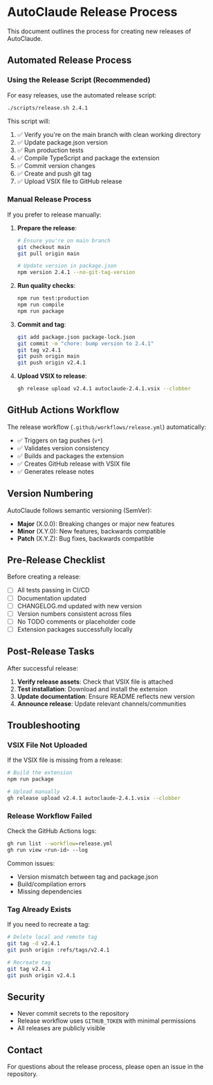 # AutoClaude Release Process

This document outlines the process for creating new releases of AutoClaude.

## Automated Release Process

### Using the Release Script (Recommended)

For easy releases, use the automated release script:

```bash
./scripts/release.sh 2.4.1
```

This script will:

1. ✅ Verify you're on the main branch with clean working directory
2. ✅ Update package.json version
3. ✅ Run production tests
4. ✅ Compile TypeScript and package the extension
5. ✅ Commit version changes
6. ✅ Create and push git tag
7. ✅ Upload VSIX file to GitHub release

### Manual Release Process

If you prefer to release manually:

1. **Prepare the release**:

   ```bash
   # Ensure you're on main branch
   git checkout main
   git pull origin main

   # Update version in package.json
   npm version 2.4.1 --no-git-tag-version
   ```

2. **Run quality checks**:

   ```bash
   npm run test:production
   npm run compile
   npm run package
   ```

3. **Commit and tag**:

   ```bash
   git add package.json package-lock.json
   git commit -m "chore: bump version to 2.4.1"
   git tag v2.4.1
   git push origin main
   git push origin v2.4.1
   ```

4. **Upload VSIX to release**:
   ```bash
   gh release upload v2.4.1 autoclaude-2.4.1.vsix --clobber
   ```

## GitHub Actions Workflow

The release workflow (`.github/workflows/release.yml`) automatically:

- ✅ Triggers on tag pushes (`v*`)
- ✅ Validates version consistency
- ✅ Builds and packages the extension
- ✅ Creates GitHub release with VSIX file
- ✅ Generates release notes

## Version Numbering

AutoClaude follows semantic versioning (SemVer):

- **Major** (X.0.0): Breaking changes or major new features
- **Minor** (X.Y.0): New features, backwards compatible
- **Patch** (X.Y.Z): Bug fixes, backwards compatible

## Pre-Release Checklist

Before creating a release:

- [ ] All tests passing in CI/CD
- [ ] Documentation updated
- [ ] CHANGELOG.md updated with new version
- [ ] Version numbers consistent across files
- [ ] No TODO comments or placeholder code
- [ ] Extension packages successfully locally

## Post-Release Tasks

After successful release:

1. **Verify release assets**: Check that VSIX file is attached
2. **Test installation**: Download and install the extension
3. **Update documentation**: Ensure README reflects new version
4. **Announce release**: Update relevant channels/communities

## Troubleshooting

### VSIX File Not Uploaded

If the VSIX file is missing from a release:

```bash
# Build the extension
npm run package

# Upload manually
gh release upload v2.4.1 autoclaude-2.4.1.vsix --clobber
```

### Release Workflow Failed

Check the GitHub Actions logs:

```bash
gh run list --workflow=release.yml
gh run view <run-id> --log
```

Common issues:

- Version mismatch between tag and package.json
- Build/compilation errors
- Missing dependencies

### Tag Already Exists

If you need to recreate a tag:

```bash
# Delete local and remote tag
git tag -d v2.4.1
git push origin :refs/tags/v2.4.1

# Recreate tag
git tag v2.4.1
git push origin v2.4.1
```

## Security

- Never commit secrets to the repository
- Release workflow uses `GITHUB_TOKEN` with minimal permissions
- All releases are publicly visible

## Contact

For questions about the release process, please open an issue in the repository.
